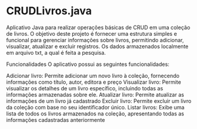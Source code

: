 # CRUDLivros.java
Aplicativo Java para realizar operações básicas de CRUD em uma coleção de livros. O objetivo deste projeto é fornecer uma estrutura simples e funcional para gerenciar informações sobre livros, permitindo adicionar, visualizar, atualizar e excluir registros. Os dados armazenados localmente em arquivo txt, a qual é feita a pesquisa.

Funcionalidades
O aplicativo possui as seguintes funcionalidades:

Adicionar livro: Permite adicionar um novo livro à coleção, fornecendo informações como título, autor, editora e preço
Visualizar livro: Permite visualizar os detalhes de um livro específico, incluindo todas as informações armazenadas sobre ele.
Atualizar livro: Permite atualizar as informações de um livro já cadastrado
Excluir livro: Permite excluir um livro da coleção com base no seu identificador único.
Listar livros: Exibe uma lista de todos os livros armazenados na coleção, apresentando todas as informações cadastradas anteriormente
